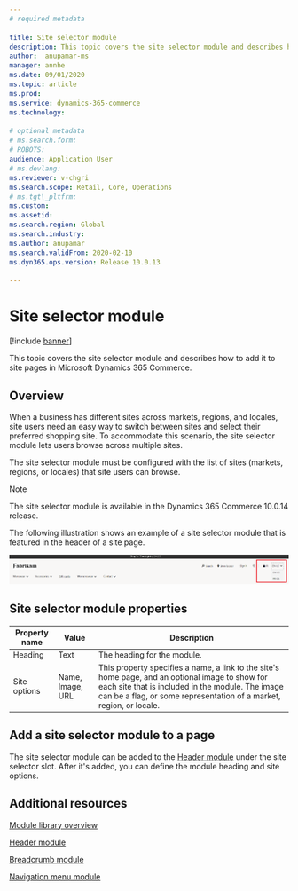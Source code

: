 ```yaml
---
# required metadata

title: Site selector module
description: This topic covers the site selector module and describes how to add it to site pages in Microsoft Dynamics 365 Commerce.
author:  anupamar-ms
manager: annbe
ms.date: 09/01/2020
ms.topic: article
ms.prod:
ms.service: dynamics-365-commerce
ms.technology:

# optional metadata
# ms.search.form:
# ROBOTS:
audience: Application User
# ms.devlang:
ms.reviewer: v-chgri
ms.search.scope: Retail, Core, Operations
# ms.tgt\_pltfrm:
ms.custom:
ms.assetid:
ms.search.region: Global
ms.search.industry:
ms.author: anupamar
ms.search.validFrom: 2020-02-10
ms.dyn365.ops.version: Release 10.0.13

---
```


# Site selector module

[!include [banner](includes/banner.md)]

This topic covers the site selector module and describes how to add it to site pages in Microsoft Dynamics 365 Commerce.

## Overview

When a business has different sites across markets, regions, and locales, site users need an easy way to switch between sites and select their preferred shopping site. To accommodate this scenario, the site selector module lets users browse across multiple sites.

The site selector module must be configured with the list of sites (markets, regions, or locales) that site users can browse.

> [!NOTE]
> The site selector module is available in the Dynamics 365 Commerce 10.0.14 release.

The following illustration shows an example of a site selector module that is featured in the header of a site page.

![Example of a site selector module in the header of a site page](./media/ecommerce-sitepicker.PNG)

## Site selector module properties

| Property name | Value                 | Description |
|---------------|-----------------------|-------------|
| Heading       | Text                  | The heading for the module. |
| Site options  | Name, Image, URL      | This property specifies a name, a link to the site's home page, and an optional image to show for each site that is included in the module. The image can be a flag, or some representation of a market, region, or locale. |

## Add a site selector module to a page

The site selector module can be added to the [Header module](author-header-module.md) under the site selector slot. After it's added, you can define the module heading and site options.

## Additional resources

[Module library overview](starter-kit-overview.md)

[Header module](author-header-module.md)

[Breadcrumb module](add-breadcrumb.md)

[Navigation menu module](nav-menu-module.md)
